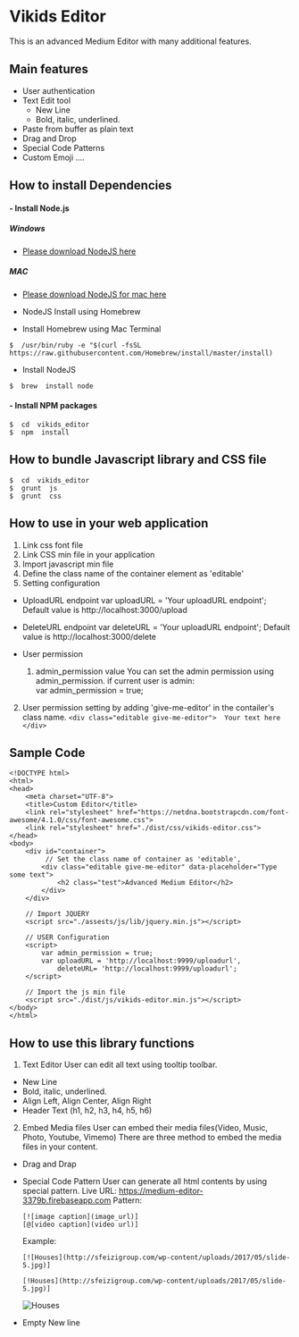 # Vikids Editor
This is an advanced Medium Editor with many additional features.

## Main features

- User authentication
- Text Edit tool
  - New Line
  - Bold, italic, underlined.
- Paste from buffer as plain text
- Drag and Drop
- Special Code Patterns
- Custom Emoji
....

## How to install Dependencies
####  - Install Node.js
##### Windows
- [Please download NodeJS here](https://stackoverflow.com/questions/11944932/how-to-download-a-file-with-node-js-without-using-third-party-libraries "Please download NodeJS here")

#####  MAC
 - [Please download NodeJS for mac here](https://nodejs.org/dist/v10.15.1/node-v10.15.1.pkg "Please download NodeJS for mac here")

- NodeJS Install using Homebrew
 - Install Homebrew using Mac Terminal
```
$  /usr/bin/ruby -e "$(curl -fsSL https://raw.githubusercontent.com/Homebrew/install/master/install)
```
 - Install NodeJS
```
$  brew  install node
```

#### - Install NPM packages

```
$  cd  vikids_editor
$  npm  install
```

## How to bundle Javascript library and CSS file
```
$  cd  vikids_editor
$  grunt  js
$  grunt  css
```

## How to use in your web application
1. Link css font file
2. Link CSS min file in your application
3. Import javascript min file
4. Define the class name of the container element as 'editable'
5. Setting configuration
 - UploadURL endpoint
    var  uploadURL = 'Your uploadURL endpoint';
	Default value is http://localhost:3000/upload

 - DeleteURL endpoint
 	var deleteURL = 'Your uploadURL endpoint';
 	Default value is http://localhost:3000/delete
 
 - User permission
   1. admin_permission value
      You can set the admin permission using admin_permission.
			if current user is admin:  
				var admin_permission  = true;
  2. User permission setting by adding 'give-me-editor' in the contailer's class name.
	`<div class="editable give-me-editor"> 
		Your text here
	</div>
	`

## Sample Code
```
<!DOCTYPE html>
<html>
<head>
    <meta charset="UTF-8">
    <title>Custom Editor</title>
    <link rel="stylesheet" href="https://netdna.bootstrapcdn.com/font-awesome/4.1.0/css/font-awesome.css">
    <link rel="stylesheet" href="./dist/css/vikids-editor.css">
</head>
<body>
    <div id="container">
		 // Set the class name of container as 'editable',
        <div class="editable give-me-editor" data-placeholder="Type some text">
            <h2 class="test">Advanced Medium Editor</h2>
        </div>
    </div>

	// Import JQUERY
    <script src="./assests/js/lib/jquery.min.js"></script>

	// USER Configuration
    <script>
        var admin_permission = true;
        var uploadURL = 'http://localhost:9999/uploadurl', 
			deleteURL= 'http://localhost:9999/uploadurl';
    </script>

	// Import the js min file
    <script src="./dist/js/vikids-editor.min.js"></script>
</body>
</html>

```

## How to use this library functions
1. Text Editor
User can edit all text using tooltip toolbar.
- New  Line
- Bold, italic, underlined.
- Align Left, Align Center, Align Right
- Header Text (h1, h2, h3, h4, h5, h6)
2. Embed Media files
User can embed their media files(Video, Music, Photo, Youtube, Vimemo)
There are three method to embed the media files in your content.
- Drag and Drap
- Special Code Pattern
	User can generate all html contents by using special pattern.
	Live URL: https://medium-editor-3379b.firebaseapp.com
	Pattern:
    ``` 
	[![image caption](image_url)]
    [@[video caption](video url)]
	```
	
	Example:

     `[![Houses](http://sfeizigroup.com/wp-content/uploads/2017/05/slide-5.jpg)]`

	`[!Houses](http://sfeizigroup.com/wp-content/uploads/2017/05/slide-5.jpg)]`
   
   ![Houses](http://sfeizigroup.com/wp-content/uploads/2017/05/slide-5.jpg)

- Empty New line
